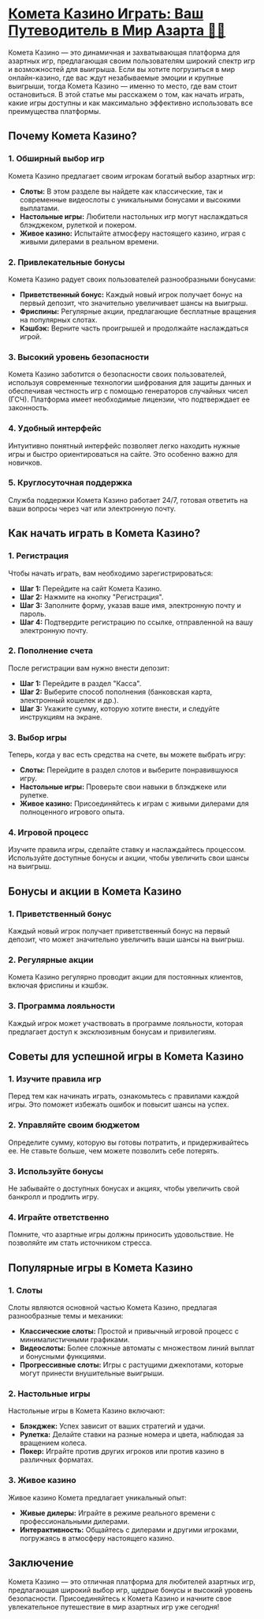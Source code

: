 # [Комета Казино Играть: Ваш Путеводитель в Мир Азарта 🎰✨](https://brandplay.link/jHzFFYGv)

Комета Казино — это динамичная и захватывающая платформа для азартных игр, предлагающая своим пользователям широкий спектр игр и возможностей для выигрыша. Если вы хотите погрузиться в мир онлайн-казино, где вас ждут незабываемые эмоции и крупные выигрыши, тогда Комета Казино — именно то место, где вам стоит остановиться. В этой статье мы расскажем о том, как начать играть, какие игры доступны и как максимально эффективно использовать все преимущества платформы.

## Почему Комета Казино?

### 1. Обширный выбор игр

Комета Казино предлагает своим игрокам богатый выбор азартных игр:

* **Слоты:** В этом разделе вы найдете как классические, так и современные видеослоты с уникальными бонусами и высокими выплатами.
* **Настольные игры:** Любители настольных игр могут наслаждаться блэкджеком, рулеткой и покером.
* **Живое казино:** Испытайте атмосферу настоящего казино, играя с живыми дилерами в реальном времени.

### 2. Привлекательные бонусы

Комета Казино радует своих пользователей разнообразными бонусами:

* **Приветственный бонус:** Каждый новый игрок получает бонус на первый депозит, что значительно увеличивает шансы на выигрыш.
* **Фриспины:** Регулярные акции, предлагающие бесплатные вращения на популярных слотах.
* **Кэшбэк:** Верните часть проигрышей и продолжайте наслаждаться игрой.

### 3. Высокий уровень безопасности

Комета Казино заботится о безопасности своих пользователей, используя современные технологии шифрования для защиты данных и обеспечивая честность игр с помощью генераторов случайных чисел (ГСЧ). Платформа имеет необходимые лицензии, что подтверждает ее законность.

### 4. Удобный интерфейс

Интуитивно понятный интерфейс позволяет легко находить нужные игры и быстро ориентироваться на сайте. Это особенно важно для новичков.

### 5. Круглосуточная поддержка

Служба поддержки Комета Казино работает 24/7, готовая ответить на ваши вопросы через чат или электронную почту.

## Как начать играть в Комета Казино?

### 1. Регистрация

Чтобы начать играть, вам необходимо зарегистрироваться:

* **Шаг 1:** Перейдите на сайт Комета Казино.
* **Шаг 2:** Нажмите на кнопку "Регистрация".
* **Шаг 3:** Заполните форму, указав ваше имя, электронную почту и пароль.
* **Шаг 4:** Подтвердите регистрацию по ссылке, отправленной на вашу электронную почту.

### 2. Пополнение счета

После регистрации вам нужно внести депозит:

* **Шаг 1:** Перейдите в раздел "Касса".
* **Шаг 2:** Выберите способ пополнения (банковская карта, электронный кошелек и др.).
* **Шаг 3:** Укажите сумму, которую хотите внести, и следуйте инструкциям на экране.

### 3. Выбор игры

Теперь, когда у вас есть средства на счете, вы можете выбрать игру:

* **Слоты:** Перейдите в раздел слотов и выберите понравившуюся игру.
* **Настольные игры:** Проверьте свои навыки в блэкджеке или рулетке.
* **Живое казино:** Присоединяйтесь к играм с живыми дилерами для полноценного игрового опыта.

### 4. Игровой процесс

Изучите правила игры, сделайте ставку и наслаждайтесь процессом. Используйте доступные бонусы и акции, чтобы увеличить свои шансы на выигрыш.

## Бонусы и акции в Комета Казино

### 1. Приветственный бонус

Каждый новый игрок получает приветственный бонус на первый депозит, что может значительно увеличить ваши шансы на выигрыш.

### 2. Регулярные акции

Комета Казино регулярно проводит акции для постоянных клиентов, включая фриспины и кэшбэк.

### 3. Программа лояльности

Каждый игрок может участвовать в программе лояльности, которая предлагает доступ к эксклюзивным бонусам и привилегиям.

## Советы для успешной игры в Комета Казино

### 1. Изучите правила игр

Перед тем как начинать играть, ознакомьтесь с правилами каждой игры. Это поможет избежать ошибок и повысит шансы на успех.

### 2. Управляйте своим бюджетом

Определите сумму, которую вы готовы потратить, и придерживайтесь ее. Не ставьте больше, чем можете позволить себе потерять.

### 3. Используйте бонусы

Не забывайте о доступных бонусах и акциях, чтобы увеличить свой банкролл и продлить игру.

### 4. Играйте ответственно

Помните, что азартные игры должны приносить удовольствие. Не позволяйте им стать источником стресса.

## Популярные игры в Комета Казино

### 1. Слоты

Слоты являются основной частью Комета Казино, предлагая разнообразные темы и механики:

* **Классические слоты:** Простой и привычный игровой процесс с минималистичными графиками.
* **Видеослоты:** Более сложные автоматы с множеством линий выплат и бонусными функциями.
* **Прогрессивные слоты:** Игры с растущими джекпотами, которые могут принести внушительные выигрыши.

### 2. Настольные игры

Настольные игры в Комета Казино включают:

* **Блэкджек:** Успех зависит от ваших стратегий и удачи.
* **Рулетка:** Делайте ставки на разные номера и цвета, наблюдая за вращением колеса.
* **Покер:** Играйте против других игроков или против казино в различных форматах.

### 3. Живое казино

Живое казино Комета предлагает уникальный опыт:

* **Живые дилеры:** Играйте в режиме реального времени с профессиональными дилерами.
* **Интерактивность:** Общайтесь с дилерами и другими игроками, погружаясь в атмосферу настоящего казино.

## Заключение

Комета Казино — это отличная платформа для любителей азартных игр, предлагающая широкий выбор игр, щедрые бонусы и высокий уровень безопасности. Присоединяйтесь к Комета Казино и начните свое увлекательное путешествие в мир азартных игр уже сегодня!
